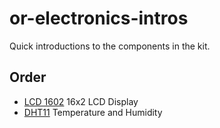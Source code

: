 # or-electronics-intros
Quick introductions to the components in the kit.

Order
-----

* [LCD 1602](./LCD%201602) 16x2 LCD Display
* [DHT11](./DHT11) Temperature and Humidity
